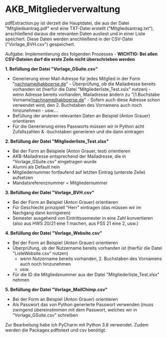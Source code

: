 # AKB_Mitgliederverwaltung

pdfExtraction.py ist derzeit die Hauptdatei, die aus der Datei "Mitgliedsantrag.pdf" erst eine TXT-Datei erstellt ("Mitgliedsantrag.txt"),
anschließend daraus die relevanten Daten ausliest und in einer Liste speichert.
Diese Daten werden anschließend in der CSV-Datei ("Vorlage_BVH.csv") gespeichert.

Aufgabe: Implementierung des folgenden Prozesses - **WICHTIG: Bei allen CSV-Dateien darf die erste Zeile nicht überschrieben werden**

**1. Befüllung der Datei "Vorlage_GSuite.csv"**
  - Generierung einer Mail-Adresse für jedes Mitglied in der Form "nachname@akboerse.de"
        - Überprüfung, ob die Mailadresse bereits vorhanden ist (hierfür die Datei "Mitgliederliste_Test.xslx" nutzen)
        - wenn Adresse bereits vorhanden, Mailadresse ändern zu "[1.Buchstabe Vorname]nachname@akboerse.de"
        - Sofern auch diese Adresse schon verwendet wird, den 2. Buchstaben des Vornamens auch noch hinzunehmen
        - usw....
  - Befüllung der anderen relevanten Daten an Beispiel (Anton Grauer) orientieren
  - Für die Generierung eines Passworts müssen wir in Python acht Zufallszahlen & -buchstaben generieren und die dann eintragen

**2. Befüllung der Datei "Mitgliederliste_Test.xlsx"**
  - Bei der Form an Beispiele (Anton Grauer, test) orientieren
  - AKB-Mailadresse entsprechend der Mailadresse, die in "Vorlage_GSuite.csv" eingetragen wurde
  - Alumni als Default nein
  - Mitgliedernummer fortlaufend auf letzten Eintrag (unterste Zeile) aufsetzen
  - Mandatsreferenznummer = Mitgliedernummer

**3. Befüllung der Datei "Vorlage_BVH.csv"**
  - Bei der Form an Beispiel (Anton Grauer) orientieren
  - Für Geschlecht prinzipiell "Herr" eintragen (das müssen wir im Nachgang dann korrigieren)
  - Semester ausgehend von Eintrittssemester in eine Zahl konvertieren (also aus HWS 20/21 eine 1 machen, aus FSS 21 eine 2, usw.)


**4. Befüllung der Datei "Vorlage_Website.csv"**
  - Bei der Form an Beispiel (Anton Grauer) orientieren
  - Überprüfung, ob der Nutzername bereits vorhanden ist (hierfür die Datei "ListeWebsite.csv" nutzen)
     - wenn Nutzername bereits vorhanden,  2. Buchstaben des Vornamens auch noch hinzunehmen
     - usw.
  - Für die ID die Mitgliedsnummer aus der Datei "Mitgliederliste_Test.xlsx" nehmen
  

**5. Befüllung der Datei "Vorlage_MailChimp.csv"**
  - Bei der Form an Beispiel (Anton Grauer) orientieren
  - Als Passwort das von Python generierte Passwort verwenden (muss zwingend übereinstimmen mit dem Passwort, welches wir in "Vorlage_GSuite.csv" schreiben

Zur Bearbeitung habe ich PyCharm mit Python 3.8 verwendet. Zudem werden die Packages pdftotext und csv benötigt.
